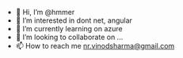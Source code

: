 - 👋 Hi, I’m @hmmer
- 👀 I’m interested in dont net, angular
- 🌱 I’m currently learning on azure
- 💞️ I’m looking to collaborate on ...
- 📫 How to reach me nr.vinodsharma@gmail.com

<!---
hmmer/hmmer is a ✨ special ✨ repository because its `README.md` (this file) appears on your GitHub profile.
You can click the Preview link to take a look at your changes.
--->
